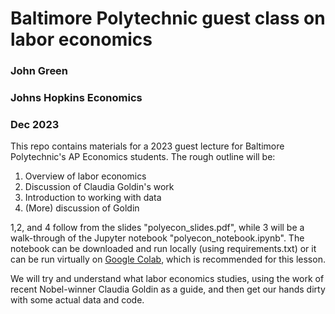 # Baltimore Polytechnic guest class on labor economics
### John Green
### Johns Hopkins Economics
### Dec 2023

This repo contains materials for a 2023 guest lecture for Baltimore Polytechnic's AP Economics students. The rough outline will be:
1. Overview of labor economics
2. Discussion of Claudia Goldin's work
3. Introduction to working with data
4. (More) discussion of Goldin

1,2, and 4 follow from the slides "polyecon_slides.pdf", while 3 will be a walk-through of the Jupyter notebook "polyecon_notebook.ipynb". The notebook can be downloaded and run locally (using requirements.txt) or it can be run virtually on [Google Colab](https://colab.research.google.com/drive/1NH7f65Q2kQUtNeaf-sXADWCAISPKbmnh?usp=sharing), which is recommended for this lesson.

We will try and understand what labor economics studies, using the work of recent Nobel-winner Claudia Goldin as a guide, and then get our hands dirty with some actual data and code.